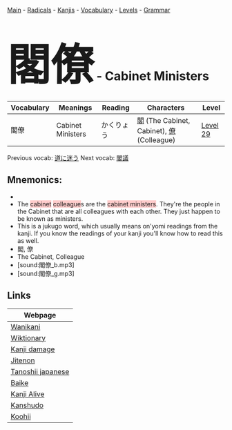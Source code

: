 <style> bigfont {font-size: 100px}</style>
[Main](../README.md) -
[Radicals](../radicals.md) -
[Kanjis](../kanjis.md) -
[Vocabulary](../vocabulary.md) -
[Levels](../levels.md) -
[Grammar](../grammar.md)
# <bigfont> 閣僚</bigfont> - Cabinet Ministers 

| Vocabulary | Meanings | Reading | Characters | Level |
| --- | --- | --- | --- | --- |
| 閣僚 | Cabinet Ministers | かくりょう |  [閣](../kanjis/閣.md) (The Cabinet, Cabinet), [僚](../kanjis/僚.md) (Colleague) | [Level 29](../levels/wk_level29.md) |

Previous vocab: [道に迷う](道に迷う.md) Next vocab: [閣議](閣議.md) 

## Mnemonics:

* 
* The <span style="background-color:#ffcccb"> cabinet</span> <span style="background-color:#ffcccb"> colleague</span>s are the <span style="background-color:#ffcccb"> cabinet ministers</span>. They're the people in the Cabinet that are all colleagues with each other. They just happen to be known as ministers.
* This is a jukugo word, which usually means on'yomi readings from the kanji. If you know the readings of your kanji you'll know how to read this as well.
* 閣, 僚
* The Cabinet, Colleague
* [sound:閣僚_b.mp3]
* [sound:閣僚_g.mp3]


## Links 

| Webpage |
| --- |
| [Wanikani          ](https://www.wanikani.com/kanji/閣僚) |
| [Wiktionary        ](https://en.wiktionary.org/wiki/閣僚) |
| [Kanji damage      ](http://www.kanjidamage.com/kanji/search?utf8=✓&q=閣僚) |
| [Jitenon           ](https://jitenon.com/kanji/閣僚) |
| [Tanoshii japanese ](https://www.tanoshiijapanese.com/dictionary/kanji.cfm?k=閣僚) |
| [Baike             ](https://baike.baidu.com/item/閣僚) |
| [Kanji Alive       ](https://app.kanjialive.com/閣僚) |
| [Kanshudo          ](https://www.kanshudo.com/searchmn?q=閣僚) |
| [Koohii            ](https://kanji.koohii.com/study/kanji/閣僚) |
